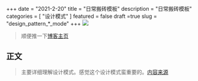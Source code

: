 +++
date = "2021-2-20"
title = "日常搬砖模板"
description = "日常搬砖模板"
categories = [
    "设计模式"
]
featured = false
draft =true 
slug = "design_pattern_*_mode"
+++
![](https://gitee.com/lalalaxiaowifi/pictures/raw/master/image/%E6%97%A5%E5%B8%B8%E6%90%AC%E7%A0%96%E5%A4%B4.png)
> 顺便推一下[博客主页](http://lalalaxiaowifi.gitee.io/pictures/)
## 正文
> 主要详细理解设计模式。感觉这个设计模式蛮重要的。[内容来源](http://c.biancheng.net/view/1330.html)

